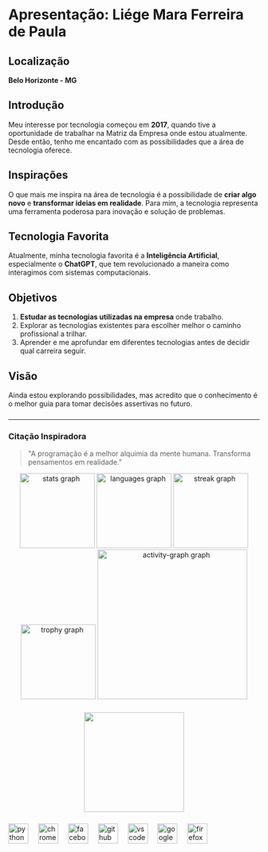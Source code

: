 # Apresentação: Liége Mara Ferreira de Paula

## Localização
**Belo Horizonte - MG**

## Introdução
Meu interesse por tecnologia começou em **2017**, quando tive a oportunidade de trabalhar na Matriz da Empresa onde estou atualmente. Desde então, tenho me encantado com as possibilidades que a área de tecnologia oferece.

## Inspirações
O que mais me inspira na área de tecnologia é a possibilidade de **criar algo novo** e **transformar ideias em realidade**. Para mim, a tecnologia representa uma ferramenta poderosa para inovação e solução de problemas.

## Tecnologia Favorita
Atualmente, minha tecnologia favorita é a **Inteligência Artificial**, especialmente o **ChatGPT**, que tem revolucionado a maneira como interagimos com sistemas computacionais.

## Objetivos
1. **Estudar as tecnologias utilizadas na empresa** onde trabalho.
2. Explorar as tecnologias existentes para escolher melhor o caminho profissional a trilhar.
3. Aprender e me aprofundar em diferentes tecnologias antes de decidir qual carreira seguir.

## Visão
Ainda estou explorando possibilidades, mas acredito que o conhecimento é o melhor guia para tomar decisões assertivas no futuro.

###
---

### Citação Inspiradora
> "A programação é a melhor alquimia da mente humana. Transforma pensamentos em realidade."

<div align="center">
  <img src="https://github-readme-stats.vercel.app/api?username=Liege-doc&hide_title=false&hide_rank=false&show_icons=true&include_all_commits=true&count_private=true&disable_animations=false&theme=dracula&locale=en&hide_border=false&order=1" height="150" alt="stats graph"  />
  <img src="https://github-readme-stats.vercel.app/api/top-langs?username=Liege-doc&locale=en&hide_title=false&layout=compact&card_width=320&langs_count=5&theme=dracula&hide_border=false&order=2" height="150" alt="languages graph"  />
  <img src="https://streak-stats.demolab.com?user=Liege-doc&locale=en&mode=daily&theme=dracula&hide_border=false&border_radius=5&order=3" height="150" alt="streak graph"  />
  <img src="https://github-profile-trophy.vercel.app?username=Liege-doc&theme=dracula&column=-1&row=1&margin-w=8&margin-h=8&no-bg=false&no-frame=false&order=4" height="150" alt="trophy graph"  />
  <img src="https://github-readme-activity-graph.vercel.app/graph?username=Liege-doc&radius=16&theme=react&area=true&order=5" height="300" alt="activity-graph graph"  />
</div>

###

<div align="center">
  <img height="200" src="https://i.imgflip.com/65efzo.gif"  />
</div>

###

<div align="left">
  <img src="https://cdn.jsdelivr.net/gh/devicons/devicon/icons/python/python-original.svg" height="40" alt="python logo"  />
  <img width="12" />
  <img src="https://cdn.jsdelivr.net/gh/devicons/devicon/icons/chrome/chrome-original.svg" height="40" alt="chrome logo"  />
  <img width="12" />
  <img src="https://cdn.jsdelivr.net/gh/devicons/devicon/icons/facebook/facebook-original.svg" height="40" alt="facebook logo"  />
  <img width="12" />
  <img src="https://cdn.jsdelivr.net/gh/devicons/devicon/icons/github/github-original.svg" height="40" alt="github logo"  />
  <img width="12" />
  <img src="https://cdn.jsdelivr.net/gh/devicons/devicon/icons/vscode/vscode-original.svg" height="40" alt="vscode logo"  />
  <img width="12" />
  <img src="https://cdn.jsdelivr.net/gh/devicons/devicon/icons/google/google-original.svg" height="40" alt="google logo"  />
  <img width="12" />
  <img src="https://cdn.jsdelivr.net/gh/devicons/devicon/icons/firefox/firefox-original.svg" height="40" alt="firefox logo"  />
</div>

###
